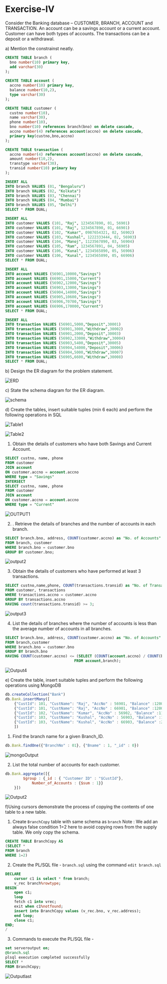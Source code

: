 # Exercise-IV
Consider the Banking database – CUSTOMER, BRANCH, ACCOUNT and TRANSACTION. An account can be a savings account or a current account. Customer can have both types of accounts. The transactions can be a deposit or a withdrawal.

a) Mention the constrainst neatly.

```sql
CREATE TABLE branch (
  bno number(10) primary key,
  add varchar(30)
);
  
CREATE TABLE account (
  accno number(10) primary key,
  balance number(10,2),
  type varchar(30)
);

CREATE TABLE customer (
  custno number(10),
  name varchar(30),
  phone number(10),
  bno number(10) references branch(bno) on delete cascade,
  accno number(4) references account(accno) on delete cascade,
  primary key(custno,bno,accno)
);

CREATE TABLE transaction (
  accno number(4) references account(accno) on delete cascade,
  amount number(10,2),
  transtype varchar(30),
  transid number(10) primary key
);

INSERT ALL
INTO branch VALUES (01, "Bengaluru")
INTO branch VALUES (02, "Kolkata")
INTO branch VALUES (03, "Chennai")
INTO branch VALUES (04, "Mumbai")
INTO branch VALUES (05, "Delhi")
SELECT * FROM DUAL;

INSERT ALL 
INTO customer VALUES (101, "Raj", 1234567890, 01, 56901)
INTO customer VALUES (101, "Raj", 1234567890, 01, 66901)
INTO customer VALUES (102, "Kumar", 0987654321, 02, 56902)
INTO customer VALUES (103, "Kushal", 1222333444, 02, 56903)
INTO customer VALUES (104, "Manoj", 1123567890, 03, 56904)
INTO customer VALUES (105, "Ram", 1234567891, 04, 56905)
INTO customer VALUES (106, "Kunal", 1234565890, 05, 56906)
INTO customer VALUES (106, "Kunal", 1234565890, 05, 66906)
SELECT * FROM DUAL;

INSERT ALL
INTO account VALUES (56901,10000,"Savings")
INTO account VALUES (66901,15000,"Current")
INTO account VALUES (56902,12000,"Savings")
INTO account VALUES (56903,13000,"Savings")
INTO account VALUES (56904,14000,"Savings")
INTO account VALUES (56905,10600,"Savings")
INTO account VALUES (56906,70700,"Savings")
INTO account VALUES (66906,170000,"Current")
SELECT * FROM DUAL;

INSERT ALL
INTO transaction VALUES (56901,5000,"Deposit",30001)
INTO transaction VALUES (56901,3000,"Withdraw",30002)
INTO transaction VALUES (56901,2000,"Deposit",30003)
INTO transaction VALUES (56902,33000,"Withdraw",30004)
INTO transaction VALUES (56903,5400,"Deposit",30005)
INTO transaction VALUES (56904,54000,"Deposit",30006)
INTO transaction VALUES (56904,5000,"Withdraw",30007)
INTO transaction VALUES (56905,6600,"Withdraw",30008)
SELECT * FROM DUAL;

```



b) Design the ER diagram for the problem statement.

![ERD](https://user-images.githubusercontent.com/67141217/213407715-bf987069-5803-4733-a300-989a89c2ddd9.png)

c) State the schema diagram for the ER diagram. 

![schema](https://user-images.githubusercontent.com/67141217/213409479-f635ea94-5302-4ae2-b1b8-44b3779a900a.png)

d) Create the tables, insert suitable tuples (min 6 each) and perform the following operations in SQL

![Table1](https://user-images.githubusercontent.com/67141217/213409741-33ed9f81-5acd-476a-9a48-7756bc960276.png)

![Table2](https://user-images.githubusercontent.com/67141217/213409803-09129b82-120c-42bc-9488-b1053c23aaad.png)


 1. Obtain the details of customers who have both Savings and Current Account.

```sql 
SELECT custno, name, phone
FROM customer
JOIN account
ON customer.accno = account.accno
WHERE type = "Savings"
INTERSECT 
SELECT custno, name, phone
FROM customer
JOIN account
ON customer.accno = account.accno
WHERE type = "Current"
```

![OUTPUT1](https://user-images.githubusercontent.com/67141217/213413549-8ec3166c-1ebc-4add-9424-220c067f6c83.png)

 2. . Retrieve the details of branches and the number of accounts in each branch. 
 
```sql
SELECT branch.bno, address, COUNT(customer.accno) as "No. of Accounts"
FROM branch, customer
WHERE branch.bno = customer.bno
GROUP BY customer.bno;
```

![output2](https://user-images.githubusercontent.com/67141217/213414090-5e0a5037-ff7a-4b9b-a590-77d739f9e38d.png)

 3. Obtain the details of customers who have performed at least 3 transactions.
 
```sql
SELECT custno,name,phone, COUNT(transactions.transid) as "No. of Transactions"
FROM customer, transactions
WHERE transactions.accno = customer.accno
GROUP BY transactions.accno
HAVING count(transactions.transid) >= 3;
```

![output3](https://user-images.githubusercontent.com/67141217/213414810-60253341-5dc1-426f-9cef-e67df4857d79.png)


 4. List the details of branches where the number of accounts is less than the average number of accounts in all branches.
 
 ```sql
SELECT branch.bno, address, COUNT(customer.accno) as "No. of Accounts"
FROM branch,customer
WHERE branch.bno = customer.bno
GROUP BY branch.bno
HAVING COUNT(customer.accno) <= (SELECT (COUNT(account.accno) / COUNT(branch.bno))
                                FROM account,branch);
 ```
 
![Output4](https://user-images.githubusercontent.com/67141217/213416695-5fb8d842-0047-4c2c-96c1-813ae304acc5.png)

 
e) Create the table, insert suitable tuples and perform the following operations using MongoDB

```javascript
db.createCollection("Bank")
db.Bank.insertMany([
    {"CustId": 101, "CustName": "Raj", "AccNo" : 56901, "Balance" :12000, "BranchNo": 01, "AccountType":"Savings", "Bname" : "ABC"},
    {"CustId": 101, "CustName": "Raj", "AccNo" : 66901, "Balance" :12000, "BranchNo": 01, "AccountType":"Current", "Bname" : "ABC"},
    {"CustId": 102, "CustName": "Kumar", "AccNo" : 56902, "Balance" :112000, "BranchNo": 01, "AccountType":"Savings", "Bname" : "ABC"},
    {"CustId": 103, "CustName": "Kushal", "AccNo" : 56903, "Balance" :1000, "BranchNo": 01, "AccountType":"Savings", "Bname" : "ABC"},
    {"CustId": 103, "CustName": "Kushal", "AccNo" : 66903, "Balance" :22000, "BranchNo": 02, "AccountType":"Current", "Bname" : "XYZ"}
    ])
```


1. Find the branch name for a given Branch_ID.

```javascript
db.Bank.findOne({"BranchNo" : 01}, {"Bname" : 1, "_id" : 0})
```

![mongoOutput](https://user-images.githubusercontent.com/67141217/213419355-b251abbb-723b-4317-91f0-51cf8559be79.png)

2. List the total number of accounts for each customer.

```javascript
db.Bank.aggregate([{
        $group : {_id : { "Customer ID" : "$CustId"},
            Number_of_Accounts : {$sum : 1}}
    }])
```

![Output2](https://user-images.githubusercontent.com/67141217/213420321-a54fcb71-c169-4d31-ac0e-93cf363a0518.png)

f)Using cursors demonstrate the process of copying the contents of one table to a new table.

1. Create ```BranchCopy``` table with same schema as ```branch```
Note : We add an always false condition 1=2 here to avoid copying rows from the supply table. We only copy the schema.

```sql
CREATE TABLE BranchCopy AS 
(SELECT * 
FROM branch 
WHERE 1=2)
```

2. Create the PL/SQL file - ```branch.sql``` using the command ```edit branch.sql```

```sql
DECLARE
	cursor c1 is select * from branch;
    v_rec branch%rowtype;
BEGIN
    open c1;
    loop
    fetch c1 into vrec;
    exit when c1%notfound;
    insert into BranchCopy values (v_rec.bno, v_rec.address);
    end loop;
    close c1;
END;
/
```

3. Commands to execute the PL/SQL file -

```sql
set serveroutput on;
@branch.sql
plsql execution completed successfully
SELECT *
FROM BranchCopy;
```

![Outputlast](https://user-images.githubusercontent.com/67141217/213422020-b48e6347-6045-479b-94b7-aa1d734180db.png)
